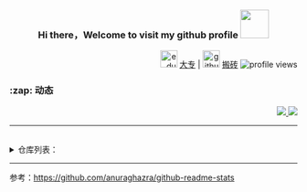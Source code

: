 <h3 align="center"> Hi there，Welcome to visit my github profile <img
            src="https://media.giphy.com/media/mGcNjsfWAjY5AEZNw6/giphy.gif" width="50" /> </h3>
            
  <div align="right">
      <img src="https://media.giphy.com/media/fYSnHlufseco8Fh93Z/giphy.gif" width="30" alt="edu" />
      <a href="http://hnzj.edu.cn/">大专</a> |

   <img src="https://media.giphy.com/media/WUlplcMpOCEmTGBtBW/giphy.gif" width="30" alt="github" />
   <a href="https://github.com/roy-lau">搬砖</a>

   <img src="https://komarev.com/ghpvc/?username=roy-lau&color=brightgreen" alt="profile views" />
  </div>


<div align="left">
    <h3>:zap: 动态</h3>

<!--START_SECTION:activity-->

<!--END_SECTION:activity-->
</div>

<div align="right">

  <a href="https://github.com/roy-lau">
      <img
          src="https://github-readme-stats.vercel.app/api/top-langs/?username=roy-lau&show_icons=true&theme=material-palenight&layout=compact" />
  </a>
  
  <a href="https://github.com/roy-lau">
      <img
          src="https://github-readme-stats.vercel.app/api?username=roy-lau&show_icons=true&theme=material-palenight&count_private=true" />
  </a>


</div>

<hr />
<br />

<details>
 <summary>仓库列表：</summary>


> todo: 使用 github action 动态生成

  <a href="https://github.com/roy-lau/blog">
      <img src="https://github-readme-stats.vercel.app/api/pin/?username=roy-lau&repo=blog&theme=dark" />
  </a>

  <a href="https://github.com/roy-lau/web_list">
      <img src="https://github-readme-stats.vercel.app/api/pin/?username=roy-lau&repo=web_list&theme=radical" />
  </a>

<!--
  <a href="https://github.com/roy-lau/web_project">
      <img src="https://github-readme-stats.vercel.app/api/pin/?username=roy-lau&repo=web_project&theme=gruvbox&count_private=true" />
  </a>
-->

  <a href="https://github.com/roy-lau/nodejs">
      <img src="https://github-readme-stats.vercel.app/api/pin/?username=roy-lau&repo=nodejs&theme=merko" />
  </a>

  <a href="https://github.com/roy-lau/python_stu">
      <img src="https://github-readme-stats.vercel.app/api/pin/?username=roy-lau&repo=python_stu&theme=tokyonight" />
  </a>

  <a href="https://github.com/roy-lau/RSFroum">
      <img src="https://github-readme-stats.vercel.app/api/pin/?username=roy-lau&repo=RSFroum&theme=onedark" />
  </a>

  <a href="https://github.com/roy-lau/github-bigfiles">
      <img src="https://github-readme-stats.vercel.app/api/pin/?username=roy-lau&repo=github-bigfiles&theme=cobalt" />
  </a>

  <a href="https://github.com/roy-lau/tencentcloud-sls">
      <img src="https://github-readme-stats.vercel.app/api/pin/?username=roy-lau&repo=tencentcloud-sls&theme=synthwave" />
  </a>

  <a href="https://github.com/roy-lau/ng-apps">
      <img src="https://github-readme-stats.vercel.app/api/pin/?username=roy-lau&repo=ng-apps&theme=highcontrast" />
  </a>

  <a href="https://github.com/roy-lau/vue">
      <img src="https://github-readme-stats.vercel.app/api/pin/?username=roy-lau&repo=vue&theme=dracula" />
  </a>
  
</details>

<hr />

参考：https://github.com/anuraghazra/github-readme-stats


<!--
**roy-lau/roy-lau** is a ✨ _special_ ✨ repository because its `README.md` (this file) appears on your GitHub profile.

Here are some ideas to get you started:

- 🔭 I’m currently working on ...
- 🌱 I’m currently learning ...
- 👯 I’m looking to collaborate on ...
- 🤔 I’m looking for help with ...
- 💬 Ask me about ...
- 📫 How to reach me: ...
- 😄 Pronouns: ...
- ⚡ Fun fact: ...


-->
